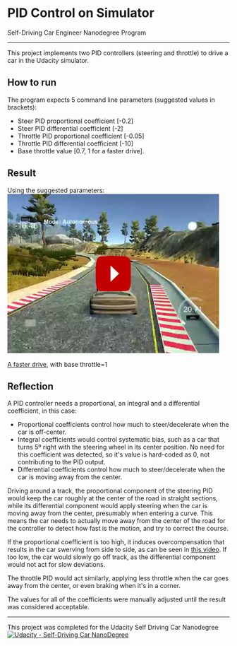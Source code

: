 # PID Control on Simulator
Self-Driving Car Engineer Nanodegree Program

---
This project implements two PID controllers (steering and throttle) to drive a car in the Udacity simulator.

## How to run

The program expects 5 command line parameters (suggested values in brackets):

* Steer PID proportional coefficient [-0.2]
* Steer PID differential coefficient [-2]
* Throttle PID proportional coefficient [-0.05]
* Throttle PID differential coefficient [-10]
* Base throttle value [0.7, 1 for a faster drive].

## Result
Using the suggested parameters:
[![IMAGE ALT TEXT](img/image.png)](https://youtu.be/dUq9m5HpoUU "PID controller")

[A faster drive](https://youtu.be/M4MO74J3Vro "PID Controller Faster drive"), with base throttle=1

## Reflection

A PID controller needs a proportional, an integral and a differential coefficient, in this case:

* Proportional coefficients control how much to steer/decelerate when the car is off-center. 
* Integral coefficients would control systematic bias, such as a car that turns 5º right with the steering wheel in its center position. No need for this coefficient was detected, so it's value is hard-coded as 0, not contributing to the PID output. 
* Differential coefficients control how much to steer/decelerate when the car is moving away from the center.


Driving around a track, the proportional component of the steering PID would keep the car roughly at the center of the road in straight sections, while its differential component would apply steering when the car is moving away from the center, presumably when entering a curve. This means the car needs to actually move away from the center of the road for the controller to detect how fast is the motion, and try to correct the course.

If the proportional coefficient is too high, it induces overcompensation that results in the car swerving from side to side, as can be seen in [this video](https://youtu.be/YFO_mcCtUhg "PID Controller Swerving"). If too low, the car would slowly go off track, as the differential component would not act for slow deviations. 

The throttle PID would act similarly, applying less throttle when the car goes away from the center, or even braking when it's in a corner.

The values for all of the coefficients were manually adjusted until the result was considered acceptable.

---

This project was completed for the Udacity Self Driving Car Nanodegree 
[![Udacity - Self-Driving Car NanoDegree](https://s3.amazonaws.com/udacity-sdc/github/shield-carnd.svg)](http://www.udacity.com/drive)

